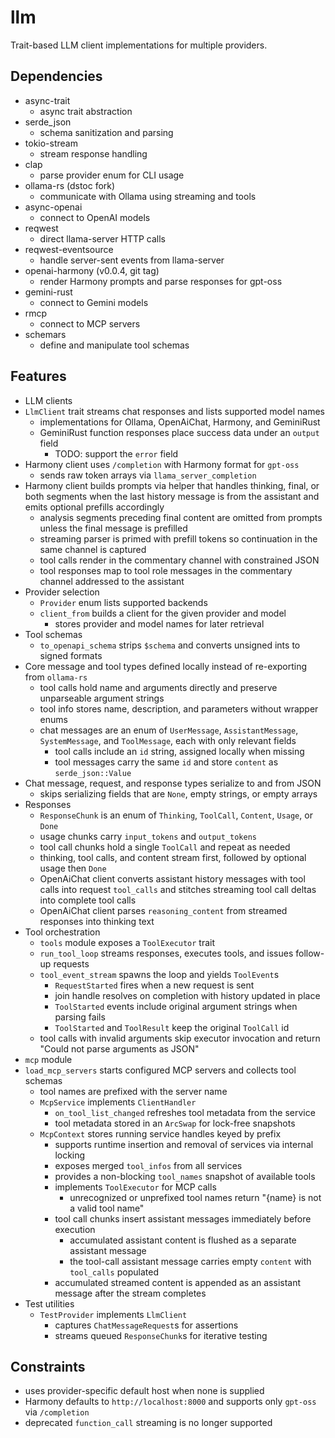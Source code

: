 # llm
Trait-based LLM client implementations for multiple providers.

## Dependencies
- async-trait
  - async trait abstraction
- serde_json
  - schema sanitization and parsing
- tokio-stream
  - stream response handling
- clap
  - parse provider enum for CLI usage
- ollama-rs (dstoc fork)
  - communicate with Ollama using streaming and tools
- async-openai
  - connect to OpenAI models
- reqwest
  - direct llama-server HTTP calls
- reqwest-eventsource
  - handle server-sent events from llama-server
- openai-harmony (v0.0.4, git tag)
  - render Harmony prompts and parse responses for gpt-oss
- gemini-rust
  - connect to Gemini models
- rmcp
  - connect to MCP servers
- schemars
  - define and manipulate tool schemas

## Features
- LLM clients
- `LlmClient` trait streams chat responses and lists supported model names
  - implementations for Ollama, OpenAiChat, Harmony, and GeminiRust
  - GeminiRust function responses place success data under an `output` field
    - TODO: support the `error` field
- Harmony client uses `/completion` with Harmony format for `gpt-oss`
  - sends raw token arrays via `llama_server_completion`
- Harmony client builds prompts via helper that handles thinking, final, or both segments when the last history message is from the assistant and emits optional prefills accordingly
  - analysis segments preceding final content are omitted from prompts unless the final message is prefilled
  - streaming parser is primed with prefill tokens so continuation in the same channel is captured
  - tool calls render in the commentary channel with constrained JSON
  - tool responses map to tool role messages in the commentary channel addressed to the assistant
- Provider selection
  - `Provider` enum lists supported backends
  - `client_from` builds a client for the given provider and model
    - stores provider and model names for later retrieval
- Tool schemas
  - `to_openapi_schema` strips `$schema` and converts unsigned ints to signed formats
- Core message and tool types defined locally instead of re-exporting from `ollama-rs`
  - tool calls hold name and arguments directly and preserve unparseable argument strings
  - tool info stores name, description, and parameters without wrapper enums
  - chat messages are an enum of `UserMessage`, `AssistantMessage`, `SystemMessage`, and `ToolMessage`, each with only relevant fields
    - tool calls include an `id` string, assigned locally when missing
    - tool messages carry the same `id` and store `content` as `serde_json::Value`
- Chat message, request, and response types serialize to and from JSON
  - skips serializing fields that are `None`, empty strings, or empty arrays
- Responses
  - `ResponseChunk` is an enum of `Thinking`, `ToolCall`, `Content`, `Usage`, or `Done`
  - usage chunks carry `input_tokens` and `output_tokens`
  - tool call chunks hold a single `ToolCall` and repeat as needed
  - thinking, tool calls, and content stream first, followed by optional usage then `Done`
  - OpenAiChat client converts assistant history messages with tool calls into request `tool_calls` and stitches streaming tool call deltas into complete tool calls
  - OpenAiChat client parses `reasoning_content` from streamed responses into thinking text
- Tool orchestration
  - `tools` module exposes a `ToolExecutor` trait
  - `run_tool_loop` streams responses, executes tools, and issues follow-up requests
  - `tool_event_stream` spawns the loop and yields `ToolEvent`s
    - `RequestStarted` fires when a new request is sent
    - join handle resolves on completion with history updated in place
    - `ToolStarted` events include original argument strings when parsing fails
    - `ToolStarted` and `ToolResult` keep the original `ToolCall` id
  - tool calls with invalid arguments skip executor invocation and return "Could not parse arguments as JSON"
- `mcp` module
- `load_mcp_servers` starts configured MCP servers and collects tool schemas
  - tool names are prefixed with the server name
  - `McpService` implements `ClientHandler`
    - `on_tool_list_changed` refreshes tool metadata from the service
    - tool metadata stored in an `ArcSwap` for lock-free snapshots
  - `McpContext` stores running service handles keyed by prefix
    - supports runtime insertion and removal of services via internal locking
    - exposes merged `tool_infos` from all services
    - provides a non-blocking `tool_names` snapshot of available tools
    - implements `ToolExecutor` for MCP calls
      - unrecognized or unprefixed tool names return "{name} is not a valid tool name"
    - tool call chunks insert assistant messages immediately before execution
      - accumulated assistant content is flushed as a separate assistant message
      - the tool-call assistant message carries empty `content` with `tool_calls` populated
    - accumulated streamed content is appended as an assistant message after the stream completes
- Test utilities
  - `TestProvider` implements `LlmClient`
    - captures `ChatMessageRequest`s for assertions
    - streams queued `ResponseChunk`s for iterative testing

## Constraints
- uses provider-specific default host when none is supplied
- Harmony defaults to `http://localhost:8000` and supports only `gpt-oss` via `/completion`
- deprecated `function_call` streaming is no longer supported
